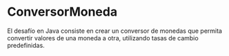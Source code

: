 # ConversorMoneda
El desafío en Java consiste en crear un conversor de monedas que permita convertir valores de una moneda a otra, utilizando tasas de cambio predefinidas.
